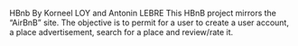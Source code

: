 HBnb
By Korneel LOY and Antonin LEBRE 
This HBnB project mirrors the “AirBnB” site. The objective is to permit for a user to create a 
user account, a place advertisement, search for a place and review/rate it.
